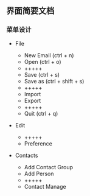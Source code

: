 ## 界面简要文档

### 菜单设计

+ File
	+ New Email (ctrl + n)
	+ Open (ctrl + o)
	+ +++++
	+ Save (ctrl + s)
	+ Save as (ctrl + shift + s)
	+ +++++
	+ Import 
	+ Export 
	+ +++++
	+ Quit (ctrl + q)

+ Edit
	+ +++++
	+ Preference 

+ Contacts
	+ Add Contact Group
	+ Add Person
	+ +++++
	+ Contact Manage	
	